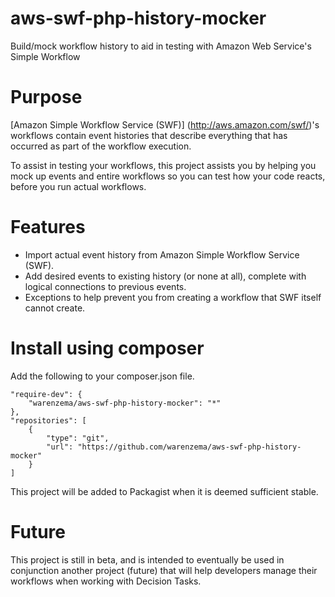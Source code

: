 # aws-swf-php-history-mocker
Build/mock workflow history to aid in testing with Amazon Web Service's Simple Workflow

Purpose
===
[Amazon Simple Workflow Service (SWF)] (http://aws.amazon.com/swf/)'s workflows contain event histories that describe everything that has occurred as part of the workflow execution.

To assist in testing your workflows, this project assists you by helping you mock up events and entire workflows so you can test how your code reacts, before you run actual workflows.


Features
===
* Import actual event history from Amazon Simple Workflow Service (SWF).
* Add desired events to existing history (or none at all), complete with logical connections to previous events.
* Exceptions to help prevent you from creating a workflow that SWF itself cannot create.

Install using composer
===
Add the following to your composer.json file.

    "require-dev": {
        "warenzema/aws-swf-php-history-mocker": "*"
    },
    "repositories": [
        {
            "type": "git",
            "url": "https://github.com/warenzema/aws-swf-php-history-mocker"
        }
    ]

This project will be added to Packagist when it is deemed sufficient stable.

Future
===
This project is still in beta, and is intended to eventually be used in conjunction another project (future) that will help developers manage their workflows when working with Decision Tasks.

